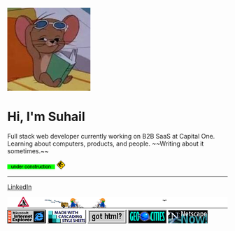 <img src="img/jerry.jpg" alt="Cheeky Jerry" id="pfp" onclick="changeImage()"></img>
<h1>Hi, I'm Suhail</h1>

<p>Full stack web developer currently working on B2B SaaS at Capital One. Learning about computers, products, and people.
~~Writing about it sometimes.~~</p>
<img src="img/undercon.gif" alt="Under Construction"></img>
<img src="img/digging.gif" alt="Digging"></img>

---

<a href="https://www.linkedin.com/in/suhailj/" target="_blank" rel="noopener noreferrer" class="test">LinkedIn</a>
<div class = "centered">
<img src="img/workers.gif" alt="Workers"></img>
</div>
<div class = "centered">
    <img src="img/ie.gif" alt="Internet Explorer"></img>
    <img src="img/css3.gif" alt="CSS3"></img>
    <img src="img/got_html.gif" alt="Got HTML"></img>
    <img src="img/geocities.gif" alt="Geocities"></img>
    <img src="img/netscape.gif" alt="Netscape"></img>
</div>
